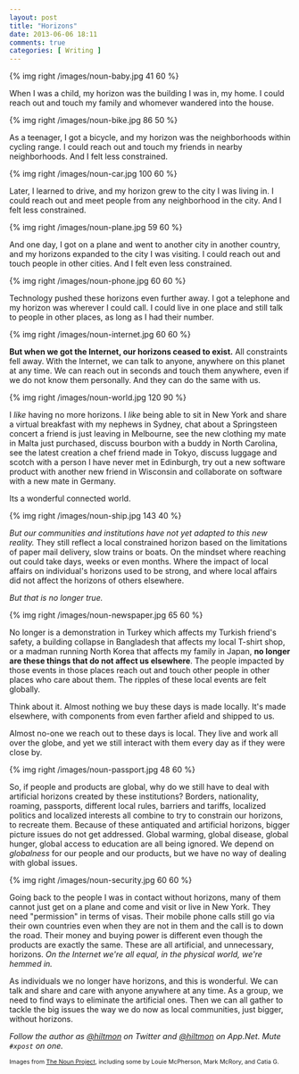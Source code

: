 ```yaml
---
layout: post
title: "Horizons"
date: 2013-06-06 18:11
comments: true
categories: [ Writing ]
---
```


{% img right /images/noun-baby.jpg 41 60 %}

When I was a child, my horizon was the building I was in, my home. I could reach out and touch my family and whomever wandered into the house.

{% img right /images/noun-bike.jpg 86 50 %}

As a teenager, I got a bicycle, and my horizon was the neighborhoods within cycling range. I could reach out and touch my friends in nearby neighborhoods. And I felt less constrained.

{% img right /images/noun-car.jpg 100 60 %}

Later, I learned to drive, and my horizon grew to the city I was living in. I could reach out and meet people from any neighborhood in the city. And I felt less constrained.

{% img right /images/noun-plane.jpg 59 60 %}

And one day, I got on a plane and went to another city in another country, and my horizons expanded to the city I was visiting. I could reach out and touch people in other cities. And I felt even less constrained.

{% img right /images/noun-phone.jpg 60 60 %}

Technology pushed these horizons even further away. I got a telephone and my horizon was wherever I could call. I could live in one place and still talk to people in other places, as long as I had their number.

{% img right /images/noun-internet.jpg 60 60 %}

**But when we got the Internet, our horizons ceased to exist.** All constraints fell away. With the Internet, we can talk to anyone, anywhere on this planet at any time. We can reach out in seconds and touch them anywhere, even if we do not know them personally. And they can do the same with us.

{% img right /images/noun-world.jpg 120 90 %}

I *like* having no more horizons. I *like* being able to sit in New York and share a virtual breakfast with my nephews in Sydney, chat about a Springsteen concert a friend is just leaving in Melbourne, see the new clothing my mate in Malta just purchased, discuss bourbon with a buddy in North Carolina, see the latest creation a chef friend made in Tokyo, discuss luggage and scotch with a person I have never met in Edinburgh, try out a new software product with another new friend in Wisconsin and collaborate on software with a new mate in Germany.

Its a wonderful connected world.

{% img right /images/noun-ship.jpg 143 40 %}

*But our communities and institutions have not yet adapted to this new reality.* They still reflect a local constrained horizon based on the limitations of paper mail delivery, slow trains or boats. On the mindset where reaching out could take days, weeks or even months. Where the impact of local affairs on individual's horizons used to be strong, and where local affairs did not affect the horizons of others elsewhere.

*But that is no longer true.*

{% img right /images/noun-newspaper.jpg 65 60 %}

No longer is a demonstration in Turkey which affects my Turkish friend's safety, a building collapse in Bangladesh that affects my local T-shirt shop, or a madman running North Korea that affects my family in Japan, **no longer are these things that do not affect us elsewhere**. The people impacted by those events in those places reach out and touch other people in other places who care about them. The ripples of these local events are felt globally.

Think about it. Almost nothing we buy these days is made locally. It's made elsewhere, with components from even farther afield and shipped to us.

Almost no-one we reach out to these days is local. They live and work all over the globe, and yet we still interact with them every day as if they were close by.

{% img right /images/noun-passport.jpg 48 60 %}

So, if people and products are global, why do we still have to deal with artificial horizons created by these institutions? Borders, nationality, roaming, passports, different local rules, barriers and tariffs, localized politics and localized interests all combine to try to constrain our horizons, to recreate them. Because of these antiquated and artificial horizons, bigger picture issues do not get addressed. Global warming, global disease, global hunger, global access to education are all being ignored. We depend on *globalness* for our people and our products, but we have no way of dealing with global issues.

{% img right /images/noun-security.jpg 60 60 %}

Going back to the people I was in contact without horizons, many of them cannot just get on a plane and come and visit or live in New York. They need "permission" in terms of visas. Their mobile phone calls still go via their own countries even when they are not in them and the call is to down the road. Their money and buying power is different even though the products are exactly the same. These are all artificial, and unnecessary, horizons. *On the Internet we're all equal, in the physical world, we're hemmed in.*

As individuals we no longer have horizons, and this is wonderful. We can talk and share and care with anyone anywhere at any time. As a group, we need to find ways to eliminate the artificial ones. Then we can all gather to tackle the big issues the way we do now as local communities, just bigger, without horizons.

*Follow the author as [@hiltmon](http://twitter.com/hiltmon) on Twitter and [@hiltmon](http://alpha.app.net/hiltmon) on App.Net. Mute `#xpost` on one.*

<span class="light" style="font-size:8pt">Images from [The Noun Project](http://thenounproject.com), including some by Louie McPherson, Mark McRory, and Catia G.</span>
